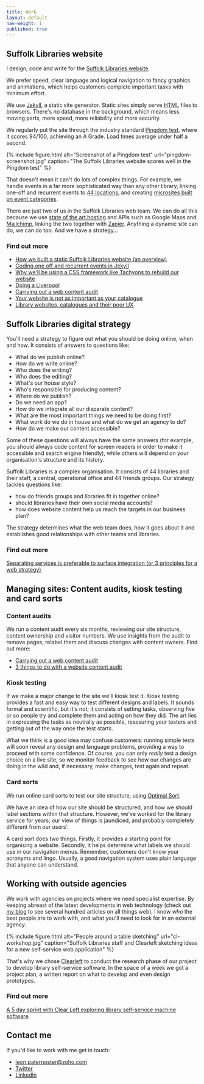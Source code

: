 ```yaml
---
title: Work
layout: default
nav-weight: 1
published: true
---
```


## Suffolk Libraries website

I design, code and write for the [Suffolk Libraries website](https://www.suffolklibraries.co.uk).

We prefer speed, clear language and logical navigation to fancy graphics and animations, which helps customers complete important tasks with minimum effort.

We use [Jekyll](http://jekyllrb.com), a static site generator. Static sites simply serve <abbr title="HyperText Markup Language">HTML</abbr> files to browsers. There's no database in the background, which means less moving parts, more speed, more reliability and more security.

We regularly put the site through the industry standard [Pingdom test](https://tools.pingdom.com/), where it scores 94/100, achieving an A Grade. Load times average under half a second.

{% include figure.html alt="Screenshot of a Pingdom test" url="pingdom-screenshot.jpg" caption="The Suffolk Libraries website scores well in the Pingdom test" %}

That doesn't mean it can't do lots of complex things. For example, we handle events in a far more sophisticated way than any other library, linking one-off and recurrent events to [44 locations](https://www.suffolklibraries.co.uk/libraries/), and creating [microsites built on event categories](https://www.suffolklibraries.co.uk/events-activities/bookfest/).

There are just two of us in the Suffolk Libraries web team. We can do all this because we use [state of the art hosting](https://www.netlify.com) and APIs such as Google Maps and [Mailchimp](https://www.suffolklibraries.co.uk/newsletter), linking the two together with [Zapier](https://zapier.com/). Anything a dynamic site can do, we can do too. And we have a strategy&hellip;

### Find out more

- [How we built a static Suffolk Libraries website (an overview)](/2016/07/suffolk-libraries-website-static-overview/)
- [Coding one off and recurrent events in Jekyll](/2016/07/jekyll-events-static-site-libraries/)
- [Why we'll be using a CSS framework like Tachyons to rebuild our website](/2016/04/why-use-tachyons-css-framework/)
- [Doing a Liverpool](/2016/04/doing-a-liverpool/)
- [Carrying out a web content audit](/2013/04/carrying-out-a-web-content-audit/)
- [Your website is not as important as your catalogue](/2013/05/your-website-is-not-as-important-as-your-catalogue/)
- [Library websites, catalogues and their poor UX](/2013/04/library-websites-catalogues-and-their-poor-ux/)

## Suffolk Libraries digital strategy

You'll need a strategy to figure out what you should be doing online, when and how. It consists of answers to questions like:

- What do we publish online?
- How do we write online?
- Who does the writing?
- Who does the editing?
- What's our house style?
- Who's responsible for producing content?
- Where do we publish?
- Do we need an app?
- How do we integrate all our disparate content?
- What are the most important things we need to be doing first?
- What work do we do in house and what do we get an agency to do?
- How do we make our content accessible?

Some of these questions will always have the same answers (for example, you should always code content for screen readers in order to make it accessible and search engine friendly), while others will depend on your organisation's structure and its history.

Suffolk Libraries is a complex organisation. It consists of 44 libraries and their staff, a central, operational office and 44 friends groups. Our strategy tackles questions like:

- how do friends groups and libraries fit in together online?
- should libraries have their own social media accounts?
- how does website content help us reach the targets in our business plan?

The strategy determines what the web team does, how it goes about it and establishes good relationships with other teams and libraries.

### Find out more

[Separating services is preferable to surface integration (or 3 principles for a web strategy)](/2014/10/separation-better-than-surface-integration-web-strategy/)

## Managing sites: Content audits, kiosk testing and card sorts

### Content audits

We run a content audit every six months, reviewing our site structure, content ownership and visitor numbers. We use insights from the audit to remove pages, relabel them and discuss changes with content owners. Find out more:

- [Carrying out a web content audit](/2013/04/carrying-out-a-web-content-audit/)
- [3 things to do with a website content audit](/2014/04/3-things-to-do-with-a-website-content-audit/)

### Kiosk testing

If we make a major change to the site we'll kiosk test it. Kiosk testing provides a fast and easy way to test different designs and labels. It sounds formal and scientific, but it's not; it consists of setting tasks, observing five or so people try and complete them and acting on how they did. The art lies in expressing the tasks as neutrally as possible, reassuring your testers and getting out of the way once the test starts.

What we think is a good idea may confuse customers: running simple tests will soon reveal any design and language problems, providing a way to proceed with some confidence. Of course, you can only *really* test a design choice on a live site, so we monitor feedback to see how our changes are doing in the wild and, if necessary, make changes, test again and repeat.

### Card sorts

We run online card sorts to test our site structure, using [Optimal Sort](https://optimalsort.com).

We have an idea of how our site should be structured, and how we should label sections within that structure. However, we've worked for the library service for years; our view of things is jaundiced, and probably completely different from our users'.

A card sort does two things. Firstly, it provides a starting point for organising a website. Secondly, it helps determine what labels we should use in our navigation menus. Remember, customers don't know your acronyms and lingo. Usually, a good navigation system uses plain language that anyone can understand.

## Working with outside agencies

We work with agencies on projects where we need specialist expertise. By keeping abreast of the latest developments in web technology (check out [my blog](/blog/web/) to see several hundred articles on all things web), I know _who_ the best people are to work with, and what you'll need to look for in an external agency.

{% include figure.html alt="People around a table sketching" url="cl-workshop.jpg" caption="Suffolk Libraries staff and Clearleft sketching ideas for a new self-service web application" %}

That's why we chose [Clearleft](http://clearleft.com) to conduct the research phase of our project to develop library self-service software. In the space of a week we got a project plan, a written report on what to develop and even design prototypes.

### Find out more

[A 5 day sprint with Clear Left exploring library self-service machine software](/2016/02/5-day-sprint-clear-left-self-service/).

## Contact me

If you'd like to work with me get in touch:

- leon.paternoster@zoho.com
- [Twitter](https://twitter.com/leonpaternoster)
- [LinkedIn](https://uk.linkedin.com/in/leonpaternoster)
